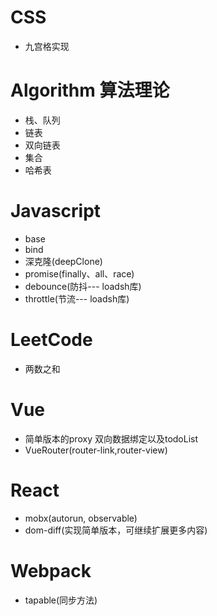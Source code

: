 # CSS
- 九宫格实现
# Algorithm 算法理论
- 栈、队列
- 链表
- 双向链表
- 集合
- 哈希表
# Javascript
- base
- bind
- 深克隆(deepClone)
- promise(finally、all、race)
- debounce(防抖--- loadsh库)
- throttle(节流--- loadsh库)
# LeetCode
- 两数之和
# Vue    
- 简单版本的proxy 双向数据绑定以及todoList
- VueRouter(router-link,router-view)
# React    
- mobx(autorun, observable)
- dom-diff(实现简单版本，可继续扩展更多内容)
# Webpack
- tapable(同步方法)